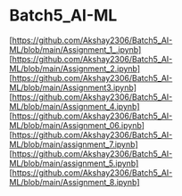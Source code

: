 # Batch5_AI-ML
[https://github.com/Akshay2306/Batch5_AI-ML/blob/main/Assignment_1_.ipynb]
[https://github.com/Akshay2306/Batch5_AI-ML/blob/main/Assignment_2.ipynb]
[https://github.com/Akshay2306/Batch5_AI-ML/blob/main/Assignment3.ipynb]
[https://github.com/Akshay2306/Batch5_AI-ML/blob/main/Assignment_4.ipynb]
[https://github.com/Akshay2306/Batch5_AI-ML/blob/main/Assignment_06.ipynb]
[https://github.com/Akshay2306/Batch5_AI-ML/blob/main/assignment_7.ipynb]
[https://github.com/Akshay2306/Batch5_AI-ML/blob/main/assignment_5.ipynb]
[https://github.com/Akshay2306/Batch5_AI-ML/blob/main/Assignment_8.ipynb]
